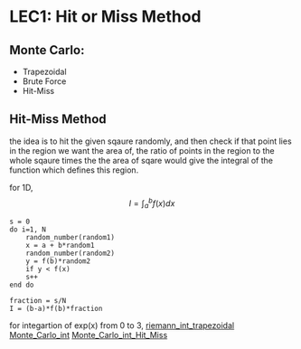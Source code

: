 # LEC1: Hit or Miss Method

## Monte Carlo:
- Trapezoidal
- Brute Force
- Hit-Miss

## Hit-Miss Method

the idea is to hit the given sqaure randomly, and then check if that point lies in the region we want the area of,
the ratio of points in the region to the whole sqaure times the the area of sqare would give the integral of the function which defines this region.

for 1D,
$$ I = \int_a^b f(x) dx $$

```
s = 0
do i=1, N
    random_number(random1)
    x = a + b*random1
    random_number(random2)
    y = f(b)*random2
    if y < f(x)
    s++
end do

fraction = s/N
I = (b-a)*f(b)*fraction
```

for integartion of exp(x) from 0 to 3,
[riemann_int_trapezoidal](https://github.com/XinYaanZyoy/OCBooks/blob/master/COMPHY/data/riemann_int_trapezoidal.f90)
[Monte_Carlo_int](https://github.com/XinYaanZyoy/OCBooks/blob/master/COMPHY/data/Monte_Carlo_int_trapezoidal.f90)
[Monte_Carlo_int_Hit_Miss](https://github.com/XinYaanZyoy/OCBooks/blob/master/COMPHY/data/Monte_Carlo_int_Hit_Miss.f90)
